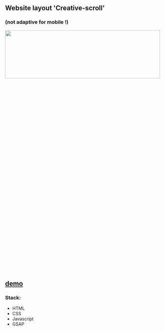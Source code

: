 
## Website layout 'Creative-scroll' 
### (not adaptive for mobile !)

 <div align="center"><img src="https://github.com/juliaDooby/Creative-scroll/blob/master/parallaxScrollShot.JPG" width="100%" height="20%"></img></div>
 
[demo](https://juliadooby.github.io/Creative-scroll/)   
---

### Stack: 

* HTML
* CSS
* Javascript 
* GSAP
